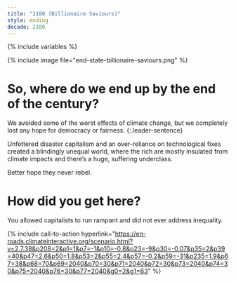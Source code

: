 ```yaml
---
title: "2100 (Billionaire Saviours)"
style: ending
decade: 2100
---
```


{% include variables %}

{% include image file="end-state-billionaire-saviours.png" %}

# So, where do we end up by the end of the century?

We avoided some of the worst effects of climate change, but we completely lost any hope for democracy or fairness. 
{:.leader-sentence}

Unfettered disaster capitalism and an over-reliance on technological fixes created a blindingly unequal world, where the rich are mostly insulated from climate impacts and there’s a huge, suffering underclass.

Better hope they never rebel.

# How did you get here?

You allowed capitalists to run rampant and did not ever address inequality.

{% include call-to-action
    hyperlink="https://en-roads.climateinteractive.org/scenario.html?v=2.7.38&p208=2&p1=1&p7=-1&p10=-0.8&p23=-9&p30=-0.07&p35=2&p39=40&p47=2.6&p50=1.8&p53=2&p55=2.4&p57=-0.2&p59=-31&p235=1.9&p67=38&p68=70&p69=2040&p70=30&p71=2040&p72=30&p73=2040&p74=30&p75=2040&p76=30&p77=2040&g0=2&g1=63"
%}
